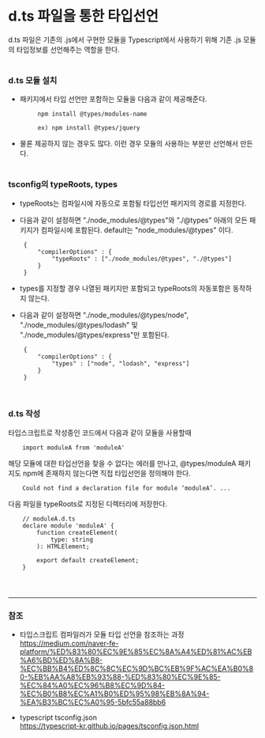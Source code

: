 # d.ts 파일을 통한 타입선언

d.ts 파일은 기존의 .js에서 구현한 모듈을 Typescript에서 사용하기 위해 기존 .js 모듈의 타입정보를 선언해주는 역할을 한다.
<br><br>

### d.ts 모듈 설치

 * 패키지에서 타입 선언만 포함하는 모듈을 다음과 같이 제공해준다.
 
            npm install @types/modules-name 
            
            ex) npm install @types/jquery
            
 * 물론 제공하지 않는 경우도 많다. 이런 경우 모듈의 사용하는 부분만 선언해서 만든다.
<br><br>
 
### tsconfig의 typeRoots, types

 * typeRoots는 컴파일시에 자동으로 포함될 타입선언 패키지의 경로를 지정한다.
 
 * 다음과 같이 설정하면 "./node_modules/@types"와 "./@types" 아래의 모든 패키지가 컴파일시에 포함된다. default는 "node_modules/@types" 이다.
 
        {
            "compilerOptions" : {
                "typeRoots" : ["./node_modules/@types", "./@types"]
            }
        } 
 
 * types를 지정할 경우 나열된 패키지만 포함되고 typeRoots의 자동포함은 동작하지 않는다.
 
 * 다음과 같이 설정하면 "./node_modules/@types/node", "./node_modules/@types/lodash" 및 "./node_modules/@types/express"만 포함된다.
 
        {
            "compilerOptions" : {
                "types" : ["node", "lodash", "express"]
            }
        } 
<br>

### d.ts 작성

타입스크립트로 작성중인 코드에서 다음과 같이 모듈을 사용할때 

        import moduleA from 'moduleA'
        
해당 모듈에 대한 타입선언을 찾을 수 없다는 에러를 만나고, @types/moduleA 패키지도 npm에 존재하지 않는다면 직접 타입선언을 정의해야 한다. 

        Could not find a declaration file for module ‘moduleA’. ...
        
다음 파일을 typeRoots로 지정된 디렉터리에 저장한다.

        // moduleA.d.ts
        declare module 'moduleA' {
            function createElement(
                type: string
            ): HTMLElement;
           
            export default createElement;
        }
<br>

### 

***
 
### 참조
 
* 타입스크립트 컴파일러가 모듈 타입 선언을 참조하는 과정<br>
 <https://medium.com/naver-fe-platform/%ED%83%80%EC%9E%85%EC%8A%A4%ED%81%AC%EB%A6%BD%ED%8A%B8-%EC%BB%B4%ED%8C%8C%EC%9D%BC%EB%9F%AC%EA%B0%80-%EB%AA%A8%EB%93%88-%ED%83%80%EC%9E%85-%EC%84%A0%EC%96%B8%EC%9D%84-%EC%B0%B8%EC%A1%B0%ED%95%98%EB%8A%94-%EA%B3%BC%EC%A0%95-5bfc55a88bb6>
 
* typescript tsconfig.json<br>
 <https://typescript-kr.github.io/pages/tsconfig.json.html>



    
 